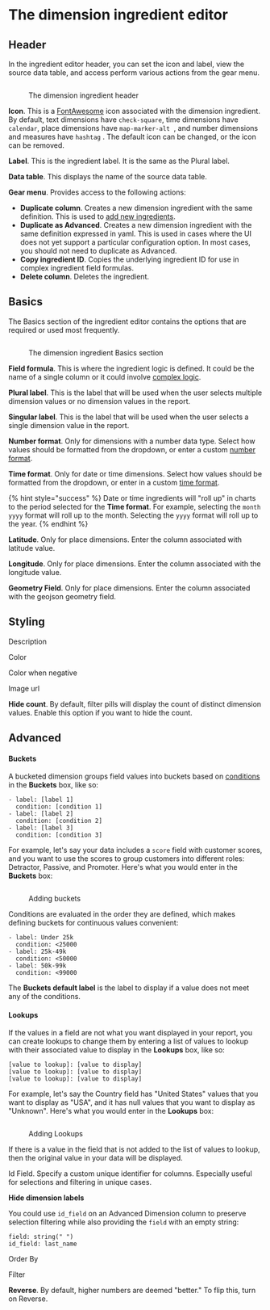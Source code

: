 # The dimension ingredient editor

## Header

In the ingredient editor header, you can set the icon and label, view the source data table, and access perform various actions from the gear menu.&#x20;

<figure><img src="../../../../.gitbook/assets/image (510).png" alt=""><figcaption><p>The dimension ingredient header</p></figcaption></figure>

**Icon**. This is a [FontAwesome](https://fontawesome.com/) icon associated with the dimension ingredient.  By default, text dimensions have `check-square`<img src="../../../../.gitbook/assets/check-square-solid.svg" alt="" data-size="line">, time dimensions have `calendar`<img src="../../../../.gitbook/assets/calendar-solid.svg" alt="" data-size="line">, place dimensions have `map-marker-alt` <img src="../../../../.gitbook/assets/map-marker-alt-solid.svg" alt="" data-size="line"> , and number dimensions and measures have `hashtag` <img src="../../../../.gitbook/assets/hashtag-solid.svg" alt="" data-size="line">. The default icon can be changed, or the icon can be removed.&#x20;

**Label**. This is the ingredient label. It is the same as the Plural label.&#x20;

**Data table**. This displays the name of the source data table.&#x20;

**Gear menu**. Provides access to the following actions:&#x20;

* **Duplicate column**. Creates a new dimension ingredient with the same definition. This is used to [add new ingredients](adding-new-ingredients.md).&#x20;
* **Duplicate as Advanced**. Creates a new dimension ingredient with the same definition expressed in yaml. This is used in cases where the UI does not yet support a particular configuration option. In most cases, you should not need to duplicate as Advanced.
* **Copy ingredient ID**. Copies the underlying ingredient ID for use in complex ingredient field formulas.&#x20;
* **Delete column**. Deletes the ingredient.&#x20;

## Basics

The Basics section of the ingredient editor contains the options that are required or used most frequently.&#x20;

<figure><img src="../../../../.gitbook/assets/image (511).png" alt=""><figcaption><p>The dimension ingredient Basics section</p></figcaption></figure>

**Field formula**. This is where the ingredient logic is defined. It could be the name of a single column or it could involve [complex logic](../../../../editing-apps/data-sources/advanced-ingredients/advanced-formulas.md).&#x20;

**Plural label**. This is the label that will be used when the user selects multiple dimension values or no dimension values in the report.&#x20;

**Singular label**. This is the label that will be used when the user selects a single dimension value in the report.&#x20;

**Number format**. Only for dimensions with a number data type. Select how values should be formatted from the dropdown, or enter a custom [number format](ingredient-formats.md).&#x20;

**Time format**. Only for date or time dimensions. Select how values should be formatted from the dropdown, or enter in a custom [time format](time-formats.md).&#x20;

{% hint style="success" %}
Date or time ingredients will "roll up" in charts to the period selected for the **Time format**. For example, selecting the `month yyyy` format will roll up to the month. Selecting the `yyyy` format will roll up to the year.&#x20;
{% endhint %}

**Latitude**. Only for place dimensions. Enter the column associated with latitude value.&#x20;

**Longitude**. Only for place dimensions. Enter the column associated with the longitude value.&#x20;

**Geometry Field**. Only for place dimensions. Enter the column associated with the geojson geometry field.&#x20;

## Styling

Description

Color

Color when negative

Image url

**Hide count**. By default, filter pills will display the count of distinct dimension values. Enable this option if you want to hide the count.&#x20;

## Advanced

#### Buckets

A bucketed dimension groups field values into buckets based on [conditions](../../../../editing-apps/data-sources/advanced-ingredients/advanced-formulas.md#conditional-logic) in the **Buckets** box, like so:

```
- label: [label 1]
  condition: [condition 1]
- label: [label 2]
  condition: [condition 2]
- label: [label 3]
  condition: [condition 3]
```

For example, let's say your data includes a `score` field with customer scores, and you want to use the scores to group customers into different roles: Detractor, Passive, and Promoter. Here's what you would enter in the **Buckets** box:

<figure><img src="../../../../.gitbook/assets/image (566).png" alt=""><figcaption><p>Adding buckets</p></figcaption></figure>

Conditions are evaluated in the order they are defined, which makes defining buckets for continuous values convenient:&#x20;

```
- label: Under 25k
  condition: <25000
- label: 25k-49k
  condition: <50000
- label: 50k-99k
  condition: <99000
```

The **Buckets default label** is the label to display if a value does not meet any of the conditions.&#x20;

#### Lookups

If the values in a field are not what you want displayed in your report, you can create lookups to change them by entering a list of values to lookup with their associated value to display in the **Lookups** box, like so:

```
[value to lookup]: [value to display]
[value to lookup]: [value to display]
[value to lookup]: [value to display]
```

For example, let's say the Country field has "United States" values that you want to display as "USA", and it has null values that you want to display as "Unknown".  Here's what you would enter in the **Lookups** box:

<figure><img src="../../../../.gitbook/assets/image (521).png" alt=""><figcaption><p>Adding Lookups</p></figcaption></figure>

If there is a value in the field that is not added to the list of values to lookup, then the original value in your data will be displayed.&#x20;

Id Field. Specify a custom unique identifier for columns. Especially useful for selections and filtering in unique cases.&#x20;

**Hide dimension labels**

You could use `id_field` on an Advanced Dimension column to preserve selection filtering while also providing the `field` with an empty string:

```
field: string(" ")
id_field: last_name
```

Order By

Filter

**Reverse**. By default, higher numbers are deemed "better." To flip this, turn on Reverse.&#x20;
